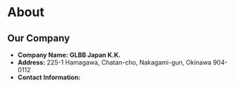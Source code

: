 # About

## Our Company 

- **Company Name:** **GLBB Japan K.K.**
- **Address:** 225-1 Hamagawa, Chatan-cho, Nakagami-gun, Okinawa 904-0112
- **Contact Information:**